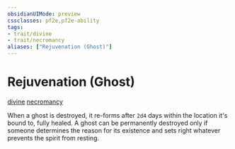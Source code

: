```yaml
---
obsidianUIMode: preview
cssclasses: pf2e,pf2e-ability
tags:
- trait/divine
- trait/necromancy
aliases: ["Rejuvenation (Ghost)"]
---
```

# Rejuvenation (Ghost)
[divine](rules/traits/divine.md "Divine Tradition Trait")  [necromancy](rules/traits/necromancy.md "Necromancy School Trait")  


When a ghost is destroyed, it re-forms after `2d4` days within the location it's bound to, fully healed. A ghost can be permanently destroyed only if someone determines the reason for its existence and sets right whatever prevents the spirit from resting.